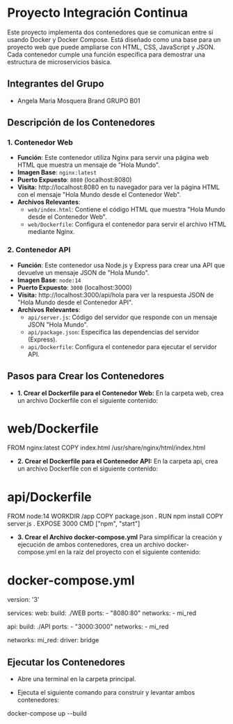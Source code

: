 # Proyecto Integración Continua

Este proyecto implementa dos contenedores que se comunican entre sí usando Docker y Docker Compose. Está diseñado como una base para un proyecto web que puede ampliarse con HTML, CSS, JavaScript y JSON. Cada contenedor cumple una función específica para demostrar una estructura de microservicios básica.

## Integrantes del Grupo
- Angela Maria Mosquera Brand GRUPO B01

## Descripción de los Contenedores

### 1. Contenedor Web
- **Función**: Este contenedor utiliza Nginx para servir una página web HTML que muestra un mensaje de "Hola Mundo".
- **Imagen Base**: `nginx:latest`
- **Puerto Expuesto**: `8080` (localhost:8080)
- **Visita:** http://localhost:8080 en tu navegador para ver la página HTML con el mensaje "Hola Mundo desde el Contenedor Web".
- **Archivos Relevantes**:
  - `web/index.html`: Contiene el código HTML que muestra "Hola Mundo desde el Contenedor Web".
  - `web/Dockerfile`: Configura el contenedor para servir el archivo HTML mediante Nginx.

### 2. Contenedor API
- **Función**: Este contenedor usa Node.js y Express para crear una API que devuelve un mensaje JSON de "Hola Mundo".
- **Imagen Base**: `node:14`
- **Puerto Expuesto**: `3000` (localhost:3000)
- **Visita:** http://localhost:3000/api/hola para ver la respuesta JSON de "Hola Mundo desde el Contenedor API".
- **Archivos Relevantes**:
  - `api/server.js`: Código del servidor que responde con un mensaje JSON "Hola Mundo".
  - `api/package.json`: Especifica las dependencias del servidor (Express).
  - `api/Dockerfile`: Configura el contenedor para ejecutar el servidor API.

## Pasos para Crear los Contenedores

- **1. Crear el Dockerfile para el Contenedor Web:** En la carpeta web, crea un archivo Dockerfile con el siguiente contenido:
# web/Dockerfile
FROM nginx:latest
COPY index.html /usr/share/nginx/html/index.html

- **2. Crear el Dockerfile para el Contenedor API:** En la carpeta api, crea un archivo Dockerfile con el siguiente contenido:

# api/Dockerfile
FROM node:14
WORKDIR /app
COPY package.json .
RUN npm install
COPY server.js .
EXPOSE 3000
CMD ["npm", "start"]

- **3. Crear el Archivo docker-compose.yml**
Para simplificar la creación y ejecución de ambos contenedores, crea un archivo docker-compose.yml en la raíz del proyecto con el siguiente contenido:
# docker-compose.yml
version: '3'

services:
  web:
    build: ./WEB
    ports:
      - "8080:80"
    networks:
      - mi_red

  api:
    build: ./API
    ports:
      - "3000:3000"
    networks:
      - mi_red

networks:
  mi_red:
    driver: bridge

## Ejecutar los Contenedores

- Abre una terminal en la carpeta principal.

- Ejecuta el siguiente comando para construir y levantar ambos contenedores:

docker-compose up --build
